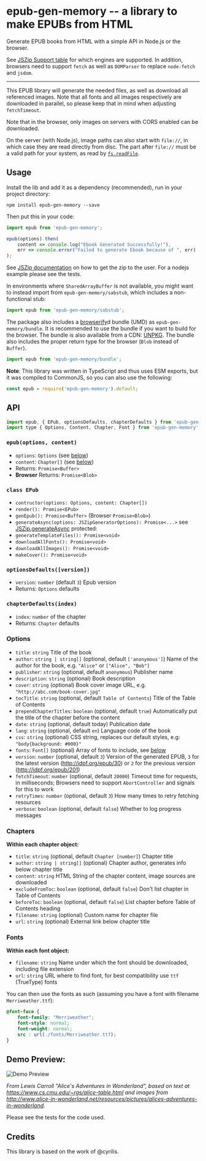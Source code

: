 # epub-gen-memory -- a library to make EPUBs from HTML

Generate EPUB books from HTML with a simple API in Node.js or the browser.

See [JSZip Support table](https://stuk.github.io/jszip/) for which engines are supported. In addition, browsers need to support `fetch` as well as `DOMParser` to replace `node-fetch` and `jsdom`.

------

This EPUB library will generate the needed files, as well as download all referenced images. Note that all fonts and all images respectively are downloaded in parallel, so please keep that in mind when adjusting `fetchTimeout`.

Note that in the browser, only images on servers with CORS enabled can be downloaded.

On the server (with Node.js), image paths can also start with `file://`, in which case they are read directly from disc. The part after `file://` must be a valid path for your system, as read by [`fs.readFile`](https://nodejs.org/api/fs.html#fs_file_url_paths).


## Usage

Install the lib and add it as a dependency (recommended), run in your project directory:

```shell
npm install epub-gen-memory --save
```

Then put this in your code:

```js
import epub from 'epub-gen-memory';

epub(options).then(
    content => console.log("Ebook Generated Successfully!"),
    err => console.error("Failed to generate Ebook because of ", err)
);
```

See [JSZip documentation](https://github.com/Stuk/jszip/blob/master/documentation/howto/write_zip.md) on how to get the zip to the user. For a nodejs example please see the tests.

In environments where `SharedArrayBuffer` is not available, you might want to instead import from `epub-gen-memory/sabstub`, which includes a non-functional stub:

```js
import epub from 'epub-gen-memory/sabstub';
```

The package also includes a [browserify](https://www.npmjs.com/package/browserify)d bundle (UMD) as `epub-gen-memory/bundle`. It is recommended to use the bundle if you want to build for the browser. The bundle is also available from a CDN: [UNPKG](https://unpkg.com/epub-gen-memory). The bundle also includes the proper return type for the browser (`Blob` instead of `Buffer`).

```js
import epub from 'epub-gen-memory/bundle';
```

**Note**: This library was written in TypeScript and thus uses ESM exports, but it was compiled to CommonJS, so you can also use the following:

```js
const epub = require('epub-gen-memory').default;
```


## API

```js
import epub, { EPub, optionsDefaults, chapterDefaults } from 'epub-gen-memory';
import type { Options, Content, Chapter, Font } from 'epub-gen-memory';
```


### `epub(options, content)`

- `options`: `Options` (see [below](#options))
- `content`: `Chapter[]` (see [below](#chapters))
- Returns: `Promise<Buffer>`
- **Browser** Returns: `Promise<Blob>`


### `class EPub`

- `contructor(options: Options, content: Chapter[])`
- `render(): Promise<EPub>`
- `genEpub(): Promise<Buffer>` (Browser `Promise<Blob>`)
- `generateAsync(options: JSZipGeneratorOptions): Promise<...>` see [JSZip.generateAsync](https://stuk.github.io/jszip/documentation/api_jszip/generate_async.html)
protected:
- `generateTemplateFiles(): Promise<void>`
- `downloadAllFonts(): Promise<void>`
- `downloadAllImages(): Promise<void>`
- `makeCover(): Promise<void>`


### `optionsDefaults([version])`

- `version`: `number` (default `3`) Epub version
- Returns: `Options` defaults


### `chapterDefaults(index)`

- `index`: `number` of the chapter
- Returns: `Chapter` defaults


### Options

- `title`: `string`
    Title of the book
- `author`: `string | string[]` (optional, default `['anonymous']`)
    Name of the author for the book, e.g. `"Alice"` or `["Alice", "Bob"]`
- `publisher`: `string` (optional, default `anonymous`)
    Publisher name
- `description`: `string` (optional)
    Book description
- `cover`: `string` (optional)
    Book cover image URL, e.g. `"http://abc.com/book-cover.jpg"`
- `tocTitle`: `string` (optional, default `Table of Contents`)
    Title of the Table of Contents
- `prependChapterTitles`: `boolean` (optional, default `true`)
    Automatically put the title of the chapter before the content
- `date`: `string` (optional, default today)
    Publication date
- `lang`: `string` (optional, default `en`)
    Language code of the book
- `css`: `string` (optional)
    CSS string, replaces our default styles, e.g: `"body{background: #000}"`
- `fonts`: `Font[]` (optional)
    Array of fonts to include, see [below](#fonts)
- `version`: `number` (optional, default `3`)
    Version of the generated EPUB, `3` for the latest version (http://idpf.org/epub/30) or `2` for the previous version (http://idpf.org/epub/201)
- `fetchTimeout`: `number` (optional, default `20000`)
    Timeout time for requests, in milliseconds; Browsers need to support `AbortController` and signals for this to work
- `retryTimes`: `number` (optional, default `3`)
    How many times to retry fetching resources
- `verbose`: `boolean` (optional, default `false`)
    Whether to log progress messages


### Chapters

**Within each chapter object:**

- `title`: `string` (optional, default `Chapter [number]`)
    Chapter title
- `author`: `string | string[]` (optional)
    Chapter author, generates info below chapter title
- `content`: `string`
    HTML String of the chapter content, image sources are downloaded
- `excludeFromToc`: `boolean` (optional, default `false`)
    Don't list chapter in Table of Contents
- `beforeToc`: `boolean` (optional, default `false`)
    List chapter before Table of Contents heading
- `filename`: `string` (optional)
    Custom name for chapter file
- `url`: `string` (optional)
    External link below chapter title


### Fonts

**Within each font object:**

- `filename`: `string`
    Name under which the font should be downloaded, including file extension
- `url`: `string`
    URL where to find font, for best compatibility use `ttf` (TrueType) fonts


You can then use the fonts as such (assuming you have a font with filename `Merriweather.ttf`):

```css
@font-face {
    font-family: "Merriweather";
    font-style: normal;
    font-weight: normal;
    src : url(./fonts/Merriweather.ttf);
}
```


## Demo Preview:

![Demo Preview](demo_preview.png?raw=true)

_From Lewis Carroll "Alice's Adventures in Wonderland", based on text at https://www.cs.cmu.edu/~rgs/alice-table.html and images from http://www.alice-in-wonderland.net/resources/pictures/alices-adventures-in-wonderland._

Please see the tests for the code used.


## Credits

This library is based on the work of @cyrilis.
